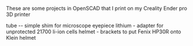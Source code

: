 These are some projects in OpenSCAD that I print on
my Creality Ender pro 3D printer

tube -- simple shim for microscope eyepiece
lithium - adapter for unprotected 21700 li-ion cells
helmet - brackets to put Fenix HP30R onto Klein helmet
